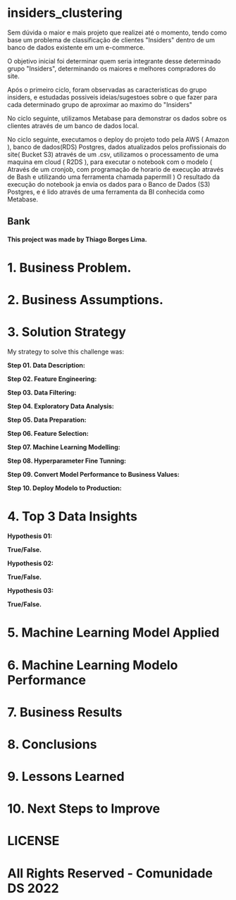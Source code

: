 # insiders_clustering

Sem dúvida o maior e mais projeto que realizei até o momento, tendo como base um problema de classificação de clientes "Insiders" dentro de um banco de dados existente em um e-commerce.

O objetivo inicial foi determinar quem seria integrante desse determinado grupo "Insiders", determinando os maiores e melhores compradores do site.

Após o primeiro ciclo, foram observadas as caracteristicas do grupo insiders, e estudadas possiveis ideias/sugestoes sobre o que fazer para cada determinado grupo de aproximar ao maximo do "Insiders"

No ciclo seguinte, utilizamos Metabase para demonstrar os dados sobre os clientes através de um banco de dados local.

No ciclo seguinte, executamos o deploy do projeto todo pela AWS ( Amazon ), banco de dados(RDS) Postgres, dados atualizados pelos profissionais do site( Bucket S3) através de um .csv, utilizamos o processamento de uma maquina em cloud ( R2DS ), para executar o notebook com o modelo ( Através de um cronjob, com programação de horario de execução através de Bash e utilizando uma ferramenta chamada papermill )
O resultado da execução do notebook ja envia os dados para o Banco de Dados (S3) Postgres, e é lido através de uma ferramenta da BI conhecida como Metabase.

 


## Bank

#### This project was made by Thiago Borges Lima.

# 1. Business Problem.

# 2. Business Assumptions.

# 3. Solution Strategy

My strategy to solve this challenge was:

**Step 01. Data Description:**

**Step 02. Feature Engineering:**

**Step 03. Data Filtering:**

**Step 04. Exploratory Data Analysis:**

**Step 05. Data Preparation:**

**Step 06. Feature Selection:**

**Step 07. Machine Learning Modelling:**

**Step 08. Hyperparameter Fine Tunning:**

**Step 09. Convert Model Performance to Business Values:**

**Step 10. Deploy Modelo to Production:**

# 4. Top 3 Data Insights

**Hypothesis 01:**

**True/False.**

**Hypothesis 02:**

**True/False.**

**Hypothesis 03:**

**True/False.**

# 5. Machine Learning Model Applied

# 6. Machine Learning Modelo Performance

# 7. Business Results

# 8. Conclusions

# 9. Lessons Learned

# 10. Next Steps to Improve

# LICENSE

# All Rights Reserved - Comunidade DS 2022
